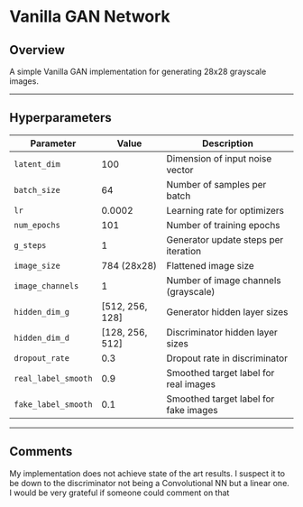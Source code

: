# Vanilla GAN Network

## Overview
A simple Vanilla GAN implementation for generating 28x28 grayscale images.

---

## Hyperparameters

| Parameter          | Value          | Description                          |
|--------------------|----------------|------------------------------------|
| `latent_dim`       | 100            | Dimension of input noise vector    |
| `batch_size`       | 64             | Number of samples per batch        |
| `lr`               | 0.0002         | Learning rate for optimizers       |
| `num_epochs`       | 101            | Number of training epochs          |
| `g_steps`          | 1              | Generator update steps per iteration |
| `image_size`       | 784 (28x28)    | Flattened image size                |
| `image_channels`   | 1              | Number of image channels (grayscale) |
| `hidden_dim_g`     | [512, 256, 128]| Generator hidden layer sizes       |
| `hidden_dim_d`     | [128, 256, 512]| Discriminator hidden layer sizes   |
| `dropout_rate`     | 0.3            | Dropout rate in discriminator      |
| `real_label_smooth`| 0.9            | Smoothed target label for real images |
| `fake_label_smooth`| 0.1            | Smoothed target label for fake images |

---

## Comments

My implementation does not achieve state of the art results. I suspect it to be down to the discriminator not being a Convolutional NN but a linear one. I would be very grateful if someone could comment on that
